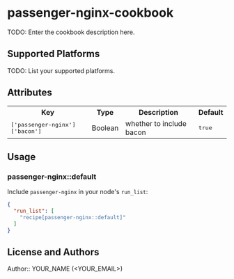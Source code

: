 # passenger-nginx-cookbook

TODO: Enter the cookbook description here.

## Supported Platforms

TODO: List your supported platforms.

## Attributes

<table>
  <tr>
    <th>Key</th>
    <th>Type</th>
    <th>Description</th>
    <th>Default</th>
  </tr>
  <tr>
    <td><tt>['passenger-nginx']['bacon']</tt></td>
    <td>Boolean</td>
    <td>whether to include bacon</td>
    <td><tt>true</tt></td>
  </tr>
</table>

## Usage

### passenger-nginx::default

Include `passenger-nginx` in your node's `run_list`:

```json
{
  "run_list": [
    "recipe[passenger-nginx::default]"
  ]
}
```

## License and Authors

Author:: YOUR_NAME (<YOUR_EMAIL>)
